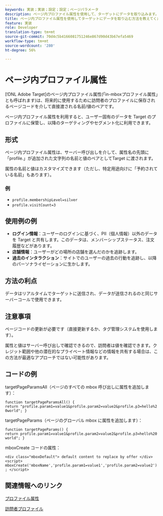 ```yaml
---
keywords: 実装；実装；設定；設定；ページパラメータ
description: ページ内プロファイル属性を使用して、ターゲットにデータを取り込みます。
title: ページ内プロファイル属性を使用してターゲットにデータを取り込む方法を教えてください。
feature: 実装
role: Developer
translation-type: tm+mt
source-git-commit: 70d4c5b4166081751246e867d90d43b67efa5469
workflow-type: tm+mt
source-wordcount: '280'
ht-degree: 56%

---
```


# ページ内プロファイル属性

[!DNL Adobe Target]のページ内プロファイル属性(「in-mboxプロファイル属性」とも呼ばれます)は、将来的に使用するために訪問者のプロファイルに保存されるページコードを介して直接渡される名前/値のペアです。

ページ内プロファイル属性を利用すると、ユーザー固有のデータを Target のプロファイルに保管し、以降のターゲティングやセグメント化に利用できます。

## 形式

ページ内プロファイル属性は、サーバー呼び出しを介して、属性名の先頭に「profile.」が追加された文字列の名前と値のペアとしてTarget に渡されます。

属性の名前と値はカスタマイズできます（ただし、特定用途向けに「予約されている名前」もあります）。

### 例

* `profile.membershipLevel=silver`
* `profile.visitCount=3`

## 使用例の例

* **ログイン情報**：ユーザーのログインに基づく、PII（個人情報）以外のデータを Target と共有します。このデータは、メンバーシップステータス、注文履歴などがあります。
* **店舗情報**：ユーザーがどの場所の店舗を選んだのかを追跡します。
* **過去のインタラクション**：サイトでのユーザーの過去の行動を追跡し、以降のパーソナライゼーションに生かします。

## 方法の利点

データはリアルタイムでターゲットに送信され、データが送信されるのと同じサーバーコールで使用できます。

## 注意事項

ページコードの更新が必要です（直接更新するか、タグ管理システムを使用します）。

属性と値はサーバー呼び出しで確認できるので、訪問者は値を確認できます。クレジット範囲や他の潜在的なプライベート情報などの情報を共有する場合は、この方法が最適なアプローチではない可能性があります。

## コードの例

targetPageParamsAll（ページのすべての mbox 呼び出しに属性を追加します）：

`function targetPageParamsAll() { return "profile.param1=value1&profile.param2=value2&profile.p3=hello%20world"; }`

targetPageParams（ページのグローバル mbox に属性を追加します）：

`function targetPageParams() { return profile.param1=value1&profile.param2=value2&profile.p3=hello%20world"; }`

mboxCreate コードの属性：

`<div class="mboxDefault"> default content to replace by offer </div> <script> mboxCreate('mboxName','profile.param1=value1','profile.param2=value2'); </script>`

## 関連情報へのリンク

[プロファイル属性](/help/c-target/c-visitor-profile/profile-parameters.md#concept_01A30B4762D64CD5946B3AA38DC8A201)

[訪問者プロファイル](/help/c-target/c-audiences/c-target-rules/visitor-profile.md#concept_E972690B9A4C4372A34229FA37EDA38E)